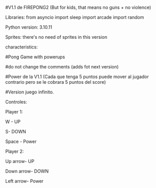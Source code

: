 #V1.1 de FIREPONG2 (But for kids, that means no guns + no violence)

Libraries:
from asyncio import sleep
import arcade
import random

Python version:
3.10.11

Sprites:
there's no need of sprites in this version 



characteristics: 

#Pong  Game with powerups

#do not change the comments (adds fot next version)

#Power de la V1.1 (Cada que tenga 5 puntos puede mover al jugador contrario pero se le cobrara 5 puntos del score)

#Version juego infinito.

Controles:

Player 1:

W - UP

S- DOWN

Space - Power

Player 2:

Up arrow- UP

Down arrow- DOWN

Left arrow- Power



